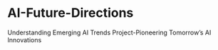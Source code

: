 # AI-Future-Directions
Understanding Emerging AI Trends Project-Pioneering Tomorrow’s AI Innovations

